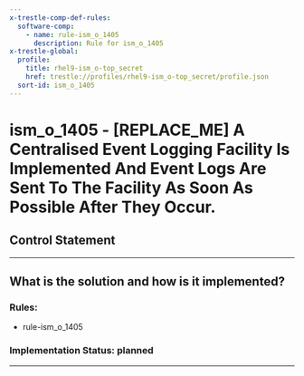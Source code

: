 ```yaml
---
x-trestle-comp-def-rules:
  software-comp:
    - name: rule-ism_o_1405
      description: Rule for ism_o_1405
x-trestle-global:
  profile:
    title: rhel9-ism_o-top_secret
    href: trestle://profiles/rhel9-ism_o-top_secret/profile.json
  sort-id: ism_o_1405
---
```


# ism_o_1405 - \[REPLACE_ME\] A Centralised Event Logging Facility Is Implemented And Event Logs Are Sent To The Facility As Soon As Possible After They Occur.

## Control Statement

______________________________________________________________________

## What is the solution and how is it implemented?

<!-- For implementation status enter one of: implemented, partial, planned, alternative, not-applicable -->

<!-- Note that the list of rules under ### Rules: is read-only and changes will not be captured after assembly to JSON -->

<!-- Add control implementation description here for control: ism_o_1405 -->

### Rules:

  - rule-ism_o_1405

### Implementation Status: planned

______________________________________________________________________
